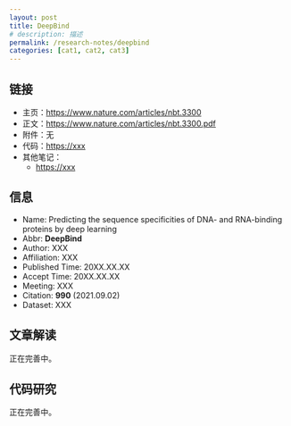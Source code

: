 ```yaml
---
layout: post
title: DeepBind
# description: 描述
permalink: /research-notes/deepbind
categories: [cat1, cat2, cat3]
---
```


## 链接

- 主页：<https://www.nature.com/articles/nbt.3300>
- 正文：<https://www.nature.com/articles/nbt.3300.pdf>
- 附件：无
- 代码：<https://xxx>
- 其他笔记：
  - <https://xxx>

## 信息

- Name: Predicting the sequence specificities of DNA- and RNA-binding proteins by deep learning
- Abbr: **DeepBind**
- Author: XXX
- Affiliation: XXX
- Published Time: 20XX.XX.XX
- Accept Time: 20XX.XX.XX
- Meeting: XXX
- Citation: **990** (2021.09.02)
- Dataset: XXX

## 文章解读

正在完善中。

## 代码研究

正在完善中。

